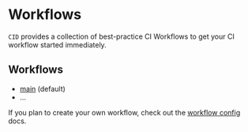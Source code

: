 # Workflows

`CID` provides a collection of best-practice CI Workflows to get your CI workflow started immediately.

## Workflows

- [main](main.md) (default)
- ...

If you plan to create your own workflow, check out the [workflow config](../config/workflow.md) docs.
